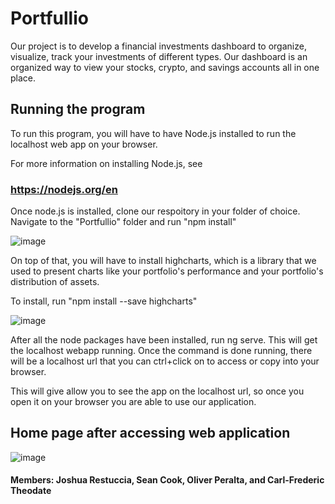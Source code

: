 # Portfullio

Our project is to develop a financial investments dashboard to organize, visualize, track your investments of different types. Our dashboard is an organized way to view your stocks, crypto, and savings accounts all in one place.

## Running the program

To run this program, you will have to have Node.js installed to run the localhost web app on your browser.

For more information on installing Node.js, see

### https://nodejs.org/en

Once node.js is installed, clone our respoitory in your folder of choice. Navigate to the "Portfullio"
folder and run "npm install"

![image](https://user-images.githubusercontent.com/100590185/232645800-468de23b-28f2-4689-8bcc-26917037e5f9.png)

On top of that, you will have to install highcharts, which is a library that we used to present charts like
your portfolio's performance and your portfolio's distribution of assets.

To install, run "npm install --save highcharts"

![image](https://user-images.githubusercontent.com/100590185/233131442-b2b17ef0-e632-42ea-aee5-abf5568370d6.png)


After all the node packages have been installed, run ng serve. This will get the localhost webapp running.
Once the command is done running, there will be a localhost url that you can ctrl+click on to access or
copy into your browser.

This will give allow you to see the app on the localhost url, so once you open it on your browser you are
able to use our application.

## Home page after accessing web application

![image](https://user-images.githubusercontent.com/100590185/232650355-c64d1d10-ce92-448d-82b3-3d1fc562720b.png)


#### Members: Joshua Restuccia, Sean Cook, Oliver Peralta, and Carl-Frederic Theodate
